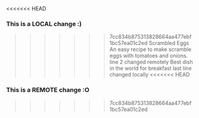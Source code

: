 <<<<<<< HEAD
### This is a LOCAL change :)
>>>>>>> 7cc834b875313828664aa477ebf1bc57ea01c2ed
Scrambled Eggs
An easy recipe to make scramble eggs with tomatoes and onions. line 2 changed remotely 
Best dish in the world for breakfast
last line changed locally
<<<<<<< HEAD
### This is a REMOTE change :O
>>>>>>> 7cc834b875313828664aa477ebf1bc57ea01c2ed
